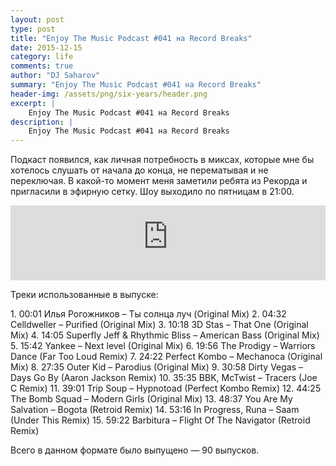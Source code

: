 ```yaml
---
layout: post
type: post
title: "Enjoy The Music Podcast #041 на Record Breaks"
date: 2015-12-15
category: life
comments: true
author: "DJ Saharov"
summary: "Enjoy The Music Podcast #041 на Record Breaks"
header-img: /assets/png/six-years/header.png
excerpt: |
    Enjoy The Music Podcast #041 на Record Breaks
description: |
    Enjoy The Music Podcast #041 на Record Breaks
---
```


<p>
<span class="firstcharacter">П</span>одкаст появился, как личная потребность в миксах, которые мне бы хотелось слушать от начала до конца, не перематывая и не переключая. В какой-то момент меня заметили ребята из Рекорда и пригласили в эфирную сетку. Шоу выходило по пятницам в 21:00.
</p>

<iframe width="100%" height="120" src="https://player-widget.mixcloud.com/widget/iframe/?hide_cover=1&feed=%2Fdjsaharovofficial%2Fenjoy-the-music-podcast-041%2F" frameborder="0" allow="encrypted-media; fullscreen; autoplay; idle-detection; speaker-selection; web-share;" ></iframe>

<p>Треки использованные в выпуске:</p>
1. 00:01 Илья Рогожников – Ты солнца луч (Original Mix)
2. 04:32 Celldweller – Purified (Original Mix)
3. 10:18 3D Stas – That One (Original Mix)
4. 14:05 Superfly Jeff & Rhythmic Bliss – American Bass (Original Mix)
5. 15:42 Yankee – Next level (Original Mix)
6. 19:56 The Prodigy – Warriors Dance (Far Too Loud Remix)
7. 24:22 Perfect Kombo – Mechanoca (Original Mix)
8. 27:35 Outer Kid – Parodius (Original Mix)
9. 30:58 Dirty Vegas – Days Go By (Aaron Jackson Remix)
10. 35:35 BBK, McTwist – Tracers (Joe C Remix)
11. 39:01 Trip Soup – Hypnotoad (Perfect Kombo Remix)
12. 44:25 The Bomb Squad – Modern Girls (Original Mix)
13. 48:37 You Are My Salvation – Bogota (Retroid Remix)
14. 53:16 In Progress, Runa – Saam (Under This Remix)
15. 59:22 Barbitura – Flight Of The Navigator (Retroid Remix)

<p>Всего в данном формате было выпущено &mdash; 90 выпусков.</p>